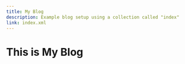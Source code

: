 ```yaml
---
title: My Blog
description: Example blog setup using a collection called "index"
link: index.xml
---
```


# This is My Blog

